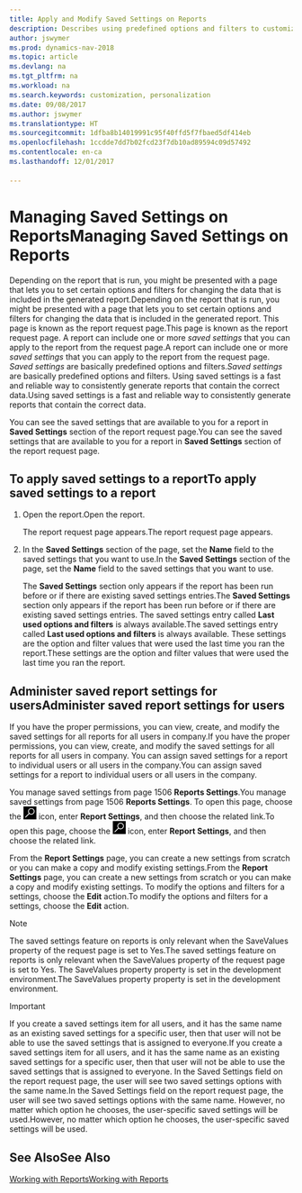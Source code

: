 ```yaml
---
title: Apply and Modify Saved Settings on Reports
description: Describes using predefined options and filters to customize a report, and to generate the correct data.
author: jswymer
ms.prod: dynamics-nav-2018
ms.topic: article
ms.devlang: na
ms.tgt_pltfrm: na
ms.workload: na
ms.search.keywords: customization, personalization
ms.date: 09/08/2017
ms.author: jswymer
ms.translationtype: HT
ms.sourcegitcommit: 1dfba8b14019991c95f40ffd5f7fbaed5df414eb
ms.openlocfilehash: 1ccdde7dd7b02fcd23f7db10ad89594c09d57492
ms.contentlocale: en-ca
ms.lasthandoff: 12/01/2017

---
```

# <a name="managing-saved-settings-on-reports"></a><span data-ttu-id="99a94-103">Managing Saved Settings on Reports</span><span class="sxs-lookup"><span data-stu-id="99a94-103">Managing Saved Settings on Reports</span></span>
<span data-ttu-id="99a94-104">Depending on the report that is run, you might be presented with a page that lets you to set certain options and filters for changing the data that is included in the generated report.</span><span class="sxs-lookup"><span data-stu-id="99a94-104">Depending on the report that is run, you might be presented with a page that lets you to set certain options and filters for changing the data that is included in the generated report.</span></span> <span data-ttu-id="99a94-105">This page is known as the report request page.</span><span class="sxs-lookup"><span data-stu-id="99a94-105">This page is known as the report request page.</span></span> <span data-ttu-id="99a94-106">A report can include one or more *saved settings* that you can apply to the report from the request page.</span><span class="sxs-lookup"><span data-stu-id="99a94-106">A report can include one or more *saved settings* that you can apply to the report from the request page.</span></span> <span data-ttu-id="99a94-107">*Saved settings* are basically predefined options and filters.</span><span class="sxs-lookup"><span data-stu-id="99a94-107">*Saved settings* are basically predefined options and filters.</span></span> <span data-ttu-id="99a94-108">Using saved settings is a fast and reliable way to consistently generate reports that contain the correct data.</span><span class="sxs-lookup"><span data-stu-id="99a94-108">Using saved settings is a fast and reliable way to consistently generate reports that contain the correct data.</span></span>

<span data-ttu-id="99a94-109">You can see the saved settings that are available to you for a report in **Saved Settings** section of the report request page.</span><span class="sxs-lookup"><span data-stu-id="99a94-109">You can see the saved settings that are available to you for a report in **Saved Settings** section of the report request page.</span></span>  

## <a name="to-apply-saved-settings-to-a-report"></a><span data-ttu-id="99a94-110">To apply saved settings to a report</span><span class="sxs-lookup"><span data-stu-id="99a94-110">To apply saved settings to a report</span></span>
1. <span data-ttu-id="99a94-111">Open the report.</span><span class="sxs-lookup"><span data-stu-id="99a94-111">Open the report.</span></span>

   <span data-ttu-id="99a94-112">The report request page appears.</span><span class="sxs-lookup"><span data-stu-id="99a94-112">The report request page appears.</span></span>    
2. <span data-ttu-id="99a94-113">In the **Saved Settings** section of the page, set the **Name** field  to the saved settings that you want to use.</span><span class="sxs-lookup"><span data-stu-id="99a94-113">In the **Saved Settings** section of the page, set the **Name** field  to the saved settings that you want to use.</span></span>

   <span data-ttu-id="99a94-114">The **Saved Settings** section only appears if the report has been run before or if there are existing saved settings entries.</span><span class="sxs-lookup"><span data-stu-id="99a94-114">The **Saved Settings** section only appears if the report has been run before or if there are existing saved settings entries.</span></span> <span data-ttu-id="99a94-115">The saved settings entry called **Last used options and filters** is always available.</span><span class="sxs-lookup"><span data-stu-id="99a94-115">The saved settings entry called **Last used options and filters** is always available.</span></span> <span data-ttu-id="99a94-116">These settings are the option and filter values that were used the last time you ran the report.</span><span class="sxs-lookup"><span data-stu-id="99a94-116">These settings are the option and filter values that were used the last time you ran the report.</span></span>

## <a name="administer-saved-report-settings-for-users"></a><span data-ttu-id="99a94-117">Administer saved report settings for users</span><span class="sxs-lookup"><span data-stu-id="99a94-117">Administer saved report settings for users</span></span>
<span data-ttu-id="99a94-118">If you have the proper permissions, you can view, create, and modify the saved settings for all reports for all users in company.</span><span class="sxs-lookup"><span data-stu-id="99a94-118">If you have the proper permissions, you can view, create, and modify the saved settings for all reports for all users in company.</span></span> <span data-ttu-id="99a94-119">You can assign saved settings for a report to individual users or all users in the company.</span><span class="sxs-lookup"><span data-stu-id="99a94-119">You can assign saved settings for a report to individual users or all users in the company.</span></span>

<span data-ttu-id="99a94-120">You manage saved settings from page 1506 **Reports Settings**.</span><span class="sxs-lookup"><span data-stu-id="99a94-120">You manage saved settings from page 1506 **Reports Settings**.</span></span> <span data-ttu-id="99a94-121">To open this page, choose the ![Search for Page or Report](media/ui-search/search_small.png "Search for Page or Report icon") icon, enter **Report Settings**, and then choose the related link.</span><span class="sxs-lookup"><span data-stu-id="99a94-121">To open this page, choose the ![Search for Page or Report](media/ui-search/search_small.png "Search for Page or Report icon") icon, enter **Report Settings**, and then choose the related link.</span></span>

<span data-ttu-id="99a94-122">From the **Report Settings** page, you can create a new settings from scratch or you can make a copy and modify existing settings.</span><span class="sxs-lookup"><span data-stu-id="99a94-122">From the **Report Settings** page, you can create a new settings from scratch or you can make a copy and modify existing settings.</span></span> <span data-ttu-id="99a94-123">To modify the options and filters for a settings, choose the **Edit** action.</span><span class="sxs-lookup"><span data-stu-id="99a94-123">To modify the options and filters for a settings, choose the **Edit** action.</span></span>

> [!NOTE]
> <span data-ttu-id="99a94-124">The saved settings feature on reports is only relevant when the SaveValues property of the request page is set to Yes.</span><span class="sxs-lookup"><span data-stu-id="99a94-124">The saved settings feature on reports is only relevant when the SaveValues property of the request page is set to Yes.</span></span> <span data-ttu-id="99a94-125">The SaveValues property property is set in the development environment.</span><span class="sxs-lookup"><span data-stu-id="99a94-125">The SaveValues property property is set in the development environment.</span></span>  

> [!Important]
> <span data-ttu-id="99a94-126">If you create a saved settings item for all users, and it has the same name as an existing saved settings for a specific user, then that user will not be able to use the saved settings that is assigned to everyone.</span><span class="sxs-lookup"><span data-stu-id="99a94-126">If you create a saved settings item for all users, and it has the same name as an existing saved settings for a specific user, then that user will not be able to use the saved settings that is assigned to everyone.</span></span>  <span data-ttu-id="99a94-127">In the Saved Settings field on the report request page, the user will see two saved settings options with the same name.</span><span class="sxs-lookup"><span data-stu-id="99a94-127">In the Saved Settings field on the report request page, the user will see two saved settings options with the same name.</span></span> <span data-ttu-id="99a94-128">However, no matter which option he chooses, the user-specific saved settings will be used.</span><span class="sxs-lookup"><span data-stu-id="99a94-128">However, no matter which option he chooses, the user-specific saved settings will be used.</span></span>

## <a name="see-also"></a><span data-ttu-id="99a94-129">See Also</span><span class="sxs-lookup"><span data-stu-id="99a94-129">See Also</span></span>
[<span data-ttu-id="99a94-130">Working with Reports</span><span class="sxs-lookup"><span data-stu-id="99a94-130">Working with Reports</span></span>](ui-work-report.md)  

